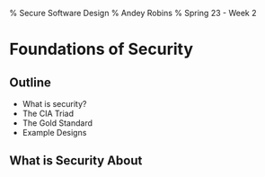 % Secure Software Design
% Andey Robins
% Spring 23 - Week 2

# Foundations of Security

## Outline

- What is security?
- The CIA Triad
- The Gold Standard
- Example Designs

## What is Security About